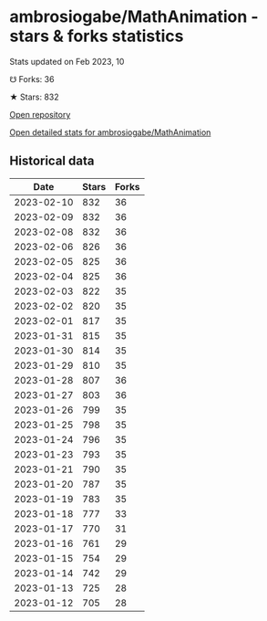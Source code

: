 # ambrosiogabe/MathAnimation - stars & forks statistics

Stats updated on Feb 2023, 10

☋ Forks: 36

★ Stars: 832

[Open repository](https://github.com/ambrosiogabe/MathAnimation)

[Open detailed stats for ambrosiogabe/MathAnimation](https://reviewgithub.com/rep/ambrosiogabe/MathAnimation)

## Historical data
| Date | Stars | Forks |
|------|-------|-------|
| 2023-02-10 | 832 | 36 | 
| 2023-02-09 | 832 | 36 | 
| 2023-02-08 | 832 | 36 | 
| 2023-02-06 | 826 | 36 | 
| 2023-02-05 | 825 | 36 | 
| 2023-02-04 | 825 | 36 | 
| 2023-02-03 | 822 | 35 | 
| 2023-02-02 | 820 | 35 | 
| 2023-02-01 | 817 | 35 | 
| 2023-01-31 | 815 | 35 | 
| 2023-01-30 | 814 | 35 | 
| 2023-01-29 | 810 | 35 | 
| 2023-01-28 | 807 | 36 | 
| 2023-01-27 | 803 | 36 | 
| 2023-01-26 | 799 | 35 | 
| 2023-01-25 | 798 | 35 | 
| 2023-01-24 | 796 | 35 | 
| 2023-01-23 | 793 | 35 | 
| 2023-01-21 | 790 | 35 | 
| 2023-01-20 | 787 | 35 | 
| 2023-01-19 | 783 | 35 | 
| 2023-01-18 | 777 | 33 | 
| 2023-01-17 | 770 | 31 | 
| 2023-01-16 | 761 | 29 | 
| 2023-01-15 | 754 | 29 | 
| 2023-01-14 | 742 | 29 | 
| 2023-01-13 | 725 | 28 | 
| 2023-01-12 | 705 | 28 | 

